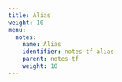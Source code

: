 ```yaml
---
title: Alias
weight: 10
menu:
  notes:
    name: Alias
    identifier: notes-tf-alias
    parent: notes-tf
    weight: 10
---
```

